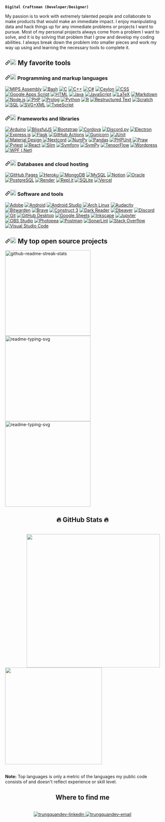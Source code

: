 
**`Digital Craftsman (Developer/Designer)`**

My passion is to work with extremely talented people and collaborate to make products that would make an immediate impact. I enjoy manipulating data and hack things up for any immediate problems or projects I want to pursue. Most of my personal projects always come from a problem I want to solve, and it is by solving that problem that I grow and develop my coding abilities. I always break down the problem into smaller pieces and work my way up using and learning the necessary tools to complete it.

<h2 dir="auto"><a id="user-content-️-my-favorite-tools" class="anchor" aria-hidden="true" href="#️-my-favorite-tools"><svg class="octicon octicon-link" viewBox="0 0 16 16" version="1.1" width="16" height="16" aria-hidden="true"><path fill-rule="evenodd" d="M7.775 3.275a.75.75 0 001.06 1.06l1.25-1.25a2 2 0 112.83 2.83l-2.5 2.5a2 2 0 01-2.83 0 .75.75 0 00-1.06 1.06 3.5 3.5 0 004.95 0l2.5-2.5a3.5 3.5 0 00-4.95-4.95l-1.25 1.25zm-4.69 9.64a2 2 0 010-2.83l2.5-2.5a2 2 0 012.83 0 .75.75 0 001.06-1.06 3.5 3.5 0 00-4.95 0l-2.5 2.5a3.5 3.5 0 004.95 4.95l1.25-1.25a.75.75 0 00-1.06-1.06l-1.25 1.25a2 2 0 01-2.83 0z"></path></svg></a><g-emoji class="g-emoji" alias="hammer_and_wrench" fallback-src="https://github.githubassets.com/images/icons/emoji/unicode/1f6e0.png"><img class="emoji" alt="hammer_and_wrench" height="20" width="20" src="https://github.githubassets.com/images/icons/emoji/unicode/1f6e0.png"></g-emoji> My favorite tools</h2>

<h3 dir="auto"><a id="user-content--programming-and-markup-languages" class="anchor" aria-hidden="true" href="#-programming-and-markup-languages"><svg class="octicon octicon-link" viewBox="0 0 16 16" version="1.1" width="16" height="16" aria-hidden="true"><path fill-rule="evenodd" d="M7.775 3.275a.75.75 0 001.06 1.06l1.25-1.25a2 2 0 112.83 2.83l-2.5 2.5a2 2 0 01-2.83 0 .75.75 0 00-1.06 1.06 3.5 3.5 0 004.95 0l2.5-2.5a3.5 3.5 0 00-4.95-4.95l-1.25 1.25zm-4.69 9.64a2 2 0 010-2.83l2.5-2.5a2 2 0 012.83 0 .75.75 0 001.06-1.06 3.5 3.5 0 00-4.95 0l-2.5 2.5a3.5 3.5 0 004.95 4.95l1.25-1.25a.75.75 0 00-1.06-1.06l-1.25 1.25a2 2 0 01-2.83 0z"></path></svg></a><g-emoji class="g-emoji" alias="man_technologist" fallback-src="https://github.githubassets.com/images/icons/emoji/unicode/1f468-1f4bb.png"><img class="emoji" alt="man_technologist" height="20" width="20" src="https://github.githubassets.com/images/icons/emoji/unicode/1f468-1f4bb.png"></g-emoji> Programming and markup languages</h3>

<p dir="auto">
    <a href="https://github.com/search?q=user%3ADenverCoder1+language%3Aassembly"><img alt="MIPS Assembly" src="https://camo.githubusercontent.com/3300e46f3639e9d6a1fa0649970ebc282ed2a4ed2ff39ec2613d4286a561fa59/68747470733a2f2f637573746f6d2d69636f6e2d6261646765732e64656d6f6c61622e636f6d2f62616467652f417373656d626c792d3532353235322e7376673f6c6f676f3d61736d2d686578266c6f676f436f6c6f723d7768697465" data-canonical-src="https://custom-icon-badges.demolab.com/badge/Assembly-525252.svg?logo=asm-hex&amp;logoColor=white" style="max-width: 100%;"></a>
    <a href="https://github.com/search?q=user%3ADenverCoder1+language%3Abash"><img alt="Bash" src="https://camo.githubusercontent.com/df343683403029302e32a30aed6e38946143a816fb8db69331a208a27c870e03/68747470733a2f2f696d672e736869656c64732e696f2f62616467652f426173682d3132313031312e7376673f6c6f676f3d676e752d62617368266c6f676f436f6c6f723d7768697465" data-canonical-src="https://img.shields.io/badge/Bash-121011.svg?logo=gnu-bash&amp;logoColor=white" style="max-width: 100%;"></a>
    <a href="https://github.com/search?q=user%3ADenverCoder1+language%3Ac"><img alt="C" src="https://camo.githubusercontent.com/f18ef18ea36b8b27841f21cb0da7ab2a5635035d52818b5e3516ef1fee59559d/68747470733a2f2f637573746f6d2d69636f6e2d6261646765732e64656d6f6c61622e636f6d2f62616467652f432d3033353939432e7376673f6c6f676f3d632d696e2d68657861676f6e266c6f676f436f6c6f723d7768697465" data-canonical-src="https://custom-icon-badges.demolab.com/badge/C-03599C.svg?logo=c-in-hexagon&amp;logoColor=white" style="max-width: 100%;"></a>
    <a href="https://github.com/search?q=user%3ADenverCoder1+language%3Acpp"><img alt="C++" src="https://camo.githubusercontent.com/f65125ba5a7d4a77aaf04f1181c684f6f2666db819708b531e3e46d3688ff14e/68747470733a2f2f637573746f6d2d69636f6e2d6261646765732e64656d6f6c61622e636f6d2f62616467652f432b2b2d3943303333412e7376673f6c6f676f3d63707032266c6f676f436f6c6f723d7768697465" data-canonical-src="https://custom-icon-badges.demolab.com/badge/C++-9C033A.svg?logo=cpp2&amp;logoColor=white" style="max-width: 100%;"></a>
    <a href="https://github.com/search?q=user%3ADenverCoder1+language%3Acsharp"><img alt="C#" src="https://camo.githubusercontent.com/c13d1b8966eaf8426913512362717201d5169615236c889db83572358b97f5f7/68747470733a2f2f637573746f6d2d69636f6e2d6261646765732e64656d6f6c61622e636f6d2f62616467652f432532332d3638323137412e7376673f6c6f676f3d637332266c6f676f436f6c6f723d7768697465" data-canonical-src="https://custom-icon-badges.demolab.com/badge/C%23-68217A.svg?logo=cs2&amp;logoColor=white" style="max-width: 100%;"></a>
    <a href="https://github.com/search?q=user%3ADenverCoder1+language%3Aceylon"><img alt="Ceylon" src="https://camo.githubusercontent.com/5c84f2480f3f51b1d84b905b500d833631777201b392e43cb6561d181e22dd5e/68747470733a2f2f637573746f6d2d69636f6e2d6261646765732e64656d6f6c61622e636f6d2f62616467652f4365796c6f6e2d4533393834322e7376673f6c6f676f3d6365796c6f6e266c6f676f436f6c6f723d7768697465" data-canonical-src="https://custom-icon-badges.demolab.com/badge/Ceylon-E39842.svg?logo=ceylon&amp;logoColor=white" style="max-width: 100%;"></a>
    <a href="https://github.com/search?q=user%3ADenverCoder1+language%3Acss"><img alt="CSS" src="https://camo.githubusercontent.com/53132716f8ed401a79d8c0980b9666b6cd8ce8e7faed1beeb328f821b44850bc/68747470733a2f2f696d672e736869656c64732e696f2f62616467652f4353532d3135373242362e7376673f6c6f676f3d63737333266c6f676f436f6c6f723d7768697465" data-canonical-src="https://img.shields.io/badge/CSS-1572B6.svg?logo=css3&amp;logoColor=white" style="max-width: 100%;"></a>
    <a href="https://github.com/search?q=user%3ADenverCoder1+language%3Ags"><img alt="Google Apps Script" src="https://camo.githubusercontent.com/8c2e9f47a2dffeda08f565f6103fd0cecaaba929a9f7c24adc1a8e9282980029/68747470733a2f2f637573746f6d2d69636f6e2d6261646765732e64656d6f6c61622e636f6d2f62616467652f476f6f676c65253230417070732532305363726970742d3032353639422e7376673f6c6f676f3d636f6c6f722d737761746368266c6f676f436f6c6f723d7768697465" data-canonical-src="https://custom-icon-badges.demolab.com/badge/Google%20Apps%20Script-02569B.svg?logo=color-swatch&amp;logoColor=white" style="max-width: 100%;"></a>
    <a href="https://github.com/search?q=user%3ADenverCoder1+language%3Ahtml"><img alt="HTML" src="https://camo.githubusercontent.com/b4c648ad32f8f9f7c328a4dd59b5df0eb2a4e2623095e31d059f026979129491/68747470733a2f2f696d672e736869656c64732e696f2f62616467652f48544d4c2d4533344632362e7376673f6c6f676f3d68746d6c35266c6f676f436f6c6f723d7768697465" data-canonical-src="https://img.shields.io/badge/HTML-E34F26.svg?logo=html5&amp;logoColor=white" style="max-width: 100%;"></a>
    <a href="https://github.com/search?q=user%3ADenverCoder1+language%3Ajava"><img alt="Java" src="https://camo.githubusercontent.com/83f66d98b22a2bc0ac821cbe2d0196deac6d9289fac720787573f1527d840f1d/68747470733a2f2f637573746f6d2d69636f6e2d6261646765732e64656d6f6c61622e636f6d2f62616467652f4a6176612d3030373339362e7376673f6c6f676f3d6a617661266c6f676f436f6c6f723d7768697465" data-canonical-src="https://custom-icon-badges.demolab.com/badge/Java-007396.svg?logo=java&amp;logoColor=white" style="max-width: 100%;"></a>
    <a href="https://github.com/search?q=user%3ADenverCoder1+language%3Ajavascript"><img alt="JavaScript" src="https://camo.githubusercontent.com/9a794a64d79bb070a8009cf27eb31c989d09d43a65f95362c88ed6c28218319b/68747470733a2f2f696d672e736869656c64732e696f2f62616467652f4a6176615363726970742d4637444631452e7376673f6c6f676f3d6a617661736372697074266c6f676f436f6c6f723d626c61636b" data-canonical-src="https://img.shields.io/badge/JavaScript-F7DF1E.svg?logo=javascript&amp;logoColor=black" style="max-width: 100%;"></a>
    <a href="https://github.com/search?q=user%3ADenverCoder1+language%3Atex"><img alt="LaTeX" src="https://camo.githubusercontent.com/5735758cfb0bb214ab021fd1e6f35f638efd2e4dbd85ad6888c313696be817ff/68747470733a2f2f696d672e736869656c64732e696f2f62616467652f4c615465582d3030383038302e7376673f6c6f676f3d4c61546558266c6f676f436f6c6f723d7768697465" data-canonical-src="https://img.shields.io/badge/LaTeX-008080.svg?logo=LaTeX&amp;logoColor=white" style="max-width: 100%;"></a>
    <a href="https://github.com/search?q=user%3ADenverCoder1+language%3Amarkdown"><img alt="Markdown" src="https://camo.githubusercontent.com/0efd050828ea5aa9f24a975795966252bcaa93ce8d2bb4823bc75b52931a9749/68747470733a2f2f696d672e736869656c64732e696f2f62616467652f4d61726b646f776e2d3030303030302e7376673f6c6f676f3d6d61726b646f776e266c6f676f436f6c6f723d7768697465" data-canonical-src="https://img.shields.io/badge/Markdown-000000.svg?logo=markdown&amp;logoColor=white" style="max-width: 100%;"></a>
    <a href="https://github.com/search?q=user%3ADenverCoder1+language%3Ajavascript"><img alt="Node.js" src="https://camo.githubusercontent.com/03d91be86cc33b72b22f8e84f2706a0a91ab0fca763566745ea6e3f72562811e/68747470733a2f2f696d672e736869656c64732e696f2f62616467652f4e6f64652e6a732d3433383533442e7376673f6c6f676f3d6e6f64652e6a73266c6f676f436f6c6f723d7768697465" data-canonical-src="https://img.shields.io/badge/Node.js-43853D.svg?logo=node.js&amp;logoColor=white" style="max-width: 100%;"></a>
    <a href="https://github.com/search?q=user%3ADenverCoder1+language%3Aphp"><img alt="PHP" src="https://camo.githubusercontent.com/08f504258b33496b9eb2ad3145dec07f07e8ed7066f3227a716dd6c75edf76ab/68747470733a2f2f696d672e736869656c64732e696f2f62616467652f5048502d3737374242342e7376673f6c6f676f3d706870266c6f676f436f6c6f723d7768697465" data-canonical-src="https://img.shields.io/badge/PHP-777BB4.svg?logo=php&amp;logoColor=white" style="max-width: 100%;"></a>
    <a href="https://github.com/search?q=user%3ADenverCoder1+language%3Aprolog"><img alt="Prolog" src="https://camo.githubusercontent.com/4b9be92947dc50c1d563b806a6f1e6bb10af77145d40b2711a47d94d9c646fa6/68747470733a2f2f637573746f6d2d69636f6e2d6261646765732e64656d6f6c61622e636f6d2f62616467652f50726f6c6f672d4536314232332e7376673f6c6f676f3d7377692d70726f6c6f67266c6f676f436f6c6f723d7768697465" data-canonical-src="https://custom-icon-badges.demolab.com/badge/Prolog-E61B23.svg?logo=swi-prolog&amp;logoColor=white" style="max-width: 100%;"></a>
    <a href="https://github.com/search?q=user%3ADenverCoder1+language%3Apython"><img alt="Python" src="https://camo.githubusercontent.com/808dfd4514d73d808f2a42e033ec59d350a25356be62824be52e3b258afeb5e6/68747470733a2f2f696d672e736869656c64732e696f2f62616467652f507974686f6e2d3134333534432e7376673f6c6f676f3d707974686f6e266c6f676f436f6c6f723d7768697465" data-canonical-src="https://img.shields.io/badge/Python-14354C.svg?logo=python&amp;logoColor=white" style="max-width: 100%;"></a>
    <a href="https://github.com/search?q=user%3ADenverCoder1+language%3Ar"><img alt="R" src="https://camo.githubusercontent.com/f21d8292c93990927bd49b602b1ed515f5f83f838ccab42c48307c7aed5498d5/68747470733a2f2f696d672e736869656c64732e696f2f62616467652f522d3237364443332e7376673f6c6f676f3d72266c6f676f436f6c6f723d7768697465" data-canonical-src="https://img.shields.io/badge/R-276DC3.svg?logo=r&amp;logoColor=white" style="max-width: 100%;"></a>
    <a href="https://github.com/search?q=user%3ADenverCoder1+language%3Arst"><img alt="Restructured Text" src="https://camo.githubusercontent.com/0cbf6515f23fae951ee6ae04c0efec2eaa72c48a672b3718b153c57da411af97/68747470733a2f2f696d672e736869656c64732e696f2f62616467652f52657374727563747572656420546578742d3361343134382e7376673f6c6f676f3d72656164746865646f6373266c6f676f436f6c6f723d7768697465" data-canonical-src="https://img.shields.io/badge/Restructured Text-3a4148.svg?logo=readthedocs&amp;logoColor=white" style="max-width: 100%;"></a>
    <a href="https://github.com/search?q=user%3ADenverCoder1+language%3Ascratch"><img alt="Scratch" src="https://camo.githubusercontent.com/a916d5c9b45d5a5010b4e48a3d1c95f6879052d675d9c64d79742c5f1fb0321a/68747470733a2f2f696d672e736869656c64732e696f2f62616467652f536372617463682d3444393746462e7376673f6c6f676f3d73637261746368266c6f676f436f6c6f723d7768697465" data-canonical-src="https://img.shields.io/badge/Scratch-4D97FF.svg?logo=scratch&amp;logoColor=white" style="max-width: 100%;"></a>
    <a href="https://github.com/search?q=user%3ADenverCoder1+language%3Asql"><img alt="SQL" src="https://camo.githubusercontent.com/4ed1fe3ec872f44fe743932bcf4eb6d18ad8568e8d6d19e16d8d96864f6acd33/68747470733a2f2f637573746f6d2d69636f6e2d6261646765732e64656d6f6c61622e636f6d2f62616467652f53514c2d3032354538432e7376673f6c6f676f3d6461746162617365266c6f676f436f6c6f723d7768697465" data-canonical-src="https://custom-icon-badges.demolab.com/badge/SQL-025E8C.svg?logo=database&amp;logoColor=white" style="max-width: 100%;"></a>
    <a href="https://github.com/search?q=user%3ADenverCoder1+language%3Asvg"><img alt="SVG+XML" src="https://camo.githubusercontent.com/53883dbcb1f173091bdb73e984274399fe7a22fd3a23557ee44ed0233447c84d/68747470733a2f2f696d672e736869656c64732e696f2f62616467652f535647253242584d4c2d6530393832632e7376673f6c6f676f3d737667266c6f676f436f6c6f723d7768697465" data-canonical-src="https://img.shields.io/badge/SVG%2BXML-e0982c.svg?logo=svg&amp;logoColor=white" style="max-width: 100%;"></a>
    <a href="https://github.com/search?q=user%3ADenverCoder1+language%3AtypeScript"><img alt="TypeScript" src="https://camo.githubusercontent.com/11c819f21e728e3ba177845a8c9099c63424415008d291a66921165456cf1c49/68747470733a2f2f696d672e736869656c64732e696f2f62616467652f547970655363726970742d3030374143432e7376673f6c6f676f3d74797065736372697074266c6f676f436f6c6f723d7768697465" data-canonical-src="https://img.shields.io/badge/TypeScript-007ACC.svg?logo=typescript&amp;logoColor=white" style="max-width: 100%;"></a>
</p>

<h3 dir="auto"><a id="user-content--frameworks-and-libraries" class="anchor" aria-hidden="true" href="#-frameworks-and-libraries"><svg class="octicon octicon-link" viewBox="0 0 16 16" version="1.1" width="16" height="16" aria-hidden="true"><path fill-rule="evenodd" d="M7.775 3.275a.75.75 0 001.06 1.06l1.25-1.25a2 2 0 112.83 2.83l-2.5 2.5a2 2 0 01-2.83 0 .75.75 0 00-1.06 1.06 3.5 3.5 0 004.95 0l2.5-2.5a3.5 3.5 0 00-4.95-4.95l-1.25 1.25zm-4.69 9.64a2 2 0 010-2.83l2.5-2.5a2 2 0 012.83 0 .75.75 0 001.06-1.06 3.5 3.5 0 00-4.95 0l-2.5 2.5a3.5 3.5 0 004.95 4.95l1.25-1.25a.75.75 0 00-1.06-1.06l-1.25 1.25a2 2 0 01-2.83 0z"></path></svg></a><g-emoji class="g-emoji" alias="toolbox" fallback-src="https://github.githubassets.com/images/icons/emoji/unicode/1f9f0.png"><img class="emoji" alt="toolbox" height="20" width="20" src="https://github.githubassets.com/images/icons/emoji/unicode/1f9f0.png"></g-emoji> Frameworks and libraries</h3>


<p dir="auto">
    <a href="#"><img alt="Arduino" src="https://camo.githubusercontent.com/0d9127be2d88deb6ca6995597f7df5f6658f3307a0390176fe47aef616dfda60/68747470733a2f2f696d672e736869656c64732e696f2f62616467652f2d41726475696e6f2d3030393739443f6c6f676f3d41726475696e6f266c6f676f436f6c6f723d7768697465" data-canonical-src="https://img.shields.io/badge/-Arduino-00979D?logo=Arduino&amp;logoColor=white" style="max-width: 100%;"></a>
    <a href="#"><img alt="BlissfulJS" src="https://camo.githubusercontent.com/128ab53a3465d782719d527dfa99cb3abed804178a6e9c2b0ee2de23cb4f593d/68747470733a2f2f637573746f6d2d69636f6e2d6261646765732e64656d6f6c61622e636f6d2f62616467652f426c6973732e6a732d3364616363322e7376673f6c6f676f3d626c697373266c6f676f436f6c6f723d7768697465" data-canonical-src="https://custom-icon-badges.demolab.com/badge/Bliss.js-3dacc2.svg?logo=bliss&amp;logoColor=white" style="max-width: 100%;"></a>
    <a href="#"><img alt="Bootstrap" src="https://camo.githubusercontent.com/bc050eb2d16bdd3fc50eef513cf1717ddbafa51a311312ada6b8c49a48632731/68747470733a2f2f696d672e736869656c64732e696f2f62616467652f426f6f7473747261702d3739353242332e7376673f6c6f676f3d626f6f747374726170266c6f676f436f6c6f723d7768697465" data-canonical-src="https://img.shields.io/badge/Bootstrap-7952B3.svg?logo=bootstrap&amp;logoColor=white" style="max-width: 100%;"></a>
    <a href="#"><img alt="Cordova" src="https://camo.githubusercontent.com/275bc2d26de5a55578eaea53e2ae07a13094a03e9fa2007673e2c2c6108c8691/68747470733a2f2f696d672e736869656c64732e696f2f62616467652f2d436f72646f76612d4538453845383f6c6f676f3d6170616368652d636f72646f7661266c6f676f436f6c6f723d626c61636b" data-canonical-src="https://img.shields.io/badge/-Cordova-E8E8E8?logo=apache-cordova&amp;logoColor=black" style="max-width: 100%;"></a>
    <a href="#"><img alt="Discord.py" src="https://camo.githubusercontent.com/bf047cbb60748056b80495019029bd46c2376166e16a6d19b47cd6a7c30ef6bf/68747470733a2f2f637573746f6d2d69636f6e2d6261646765732e64656d6f6c61622e636f6d2f62616467652f446973636f72642e70792d3064313632302e7376673f6c6f676f3d647079" data-canonical-src="https://custom-icon-badges.demolab.com/badge/Discord.py-0d1620.svg?logo=dpy" style="max-width: 100%;"></a>
    <a href="#"><img alt="Electron" src="https://camo.githubusercontent.com/bffd496374a99973abcd31a6aa52f236e747bb49e34ebc1bd7b56deea51a2668/68747470733a2f2f696d672e736869656c64732e696f2f62616467652f456c656374726f6e2d3230323332652e7376673f6c6f676f3d656c656374726f6e266c6f676f436f6c6f723d7768697465" data-canonical-src="https://img.shields.io/badge/Electron-20232e.svg?logo=electron&amp;logoColor=white" style="max-width: 100%;"></a>
    <a href="#"><img alt="Express.js" src="https://camo.githubusercontent.com/389f5e80e9ded9673b2cdbbcc0787f1cdbff0ca40315bed18b18ca0d8cf02446/68747470733a2f2f696d672e736869656c64732e696f2f62616467652f457870726573732e6a732d3430346435392e7376673f6c6f676f3d65787072657373266c6f676f436f6c6f723d7768697465" data-canonical-src="https://img.shields.io/badge/Express.js-404d59.svg?logo=express&amp;logoColor=white" style="max-width: 100%;"></a>
    <a href="#"><img alt="Flask" src="https://camo.githubusercontent.com/b4182ea1ed28da74d9056a8e8e531aac9d308ae393dc5ad1ba3ae27412459291/68747470733a2f2f696d672e736869656c64732e696f2f62616467652f466c61736b2d3030303030302e7376673f6c6f676f3d666c61736b266c6f676f436f6c6f723d7768697465" data-canonical-src="https://img.shields.io/badge/Flask-000000.svg?logo=flask&amp;logoColor=white" style="max-width: 100%;"></a>
    <a href="#"><img alt="GitHub Actions" src="https://camo.githubusercontent.com/ba4516a1d93862d1c12ad7495551804c58b04066194903828fd83606a0fac2a8/68747470733a2f2f696d672e736869656c64732e696f2f62616467652f476974487562253230416374696f6e732d3236373145352e7376673f6c6f676f3d676974687562253230616374696f6e73266c6f676f436f6c6f723d7768697465" data-canonical-src="https://img.shields.io/badge/GitHub%20Actions-2671E5.svg?logo=github%20actions&amp;logoColor=white" style="max-width: 100%;"></a>
    <a target="_blank" rel="noopener noreferrer nofollow" href="https://camo.githubusercontent.com/a3f4bb39385d76857e8956e1f2c20d32df51cee433276dab450868df65322890/68747470733a2f2f696d672e736869656c64732e696f2f62616467652f2d47756e69636f726e2d3439393834382e7376673f6c6f676f3d67756e69636f726e266c6f676f436f6c6f723d7768697465"><img alt="Gunicorn" src="https://camo.githubusercontent.com/a3f4bb39385d76857e8956e1f2c20d32df51cee433276dab450868df65322890/68747470733a2f2f696d672e736869656c64732e696f2f62616467652f2d47756e69636f726e2d3439393834382e7376673f6c6f676f3d67756e69636f726e266c6f676f436f6c6f723d7768697465" data-canonical-src="https://img.shields.io/badge/-Gunicorn-499848.svg?logo=gunicorn&amp;logoColor=white" style="max-width: 100%;"></a>
    <a href="#"><img alt="JUnit" src="https://camo.githubusercontent.com/b276fa6644050edb77367571258806e128098125147962721fd3bf2003a0019a/68747470733a2f2f637573746f6d2d69636f6e2d6261646765732e64656d6f6c61622e636f6d2f62616467652f4a556e69742d3235413136322e7376673f6c6f676f3d636865636b2d636972636c65266c6f676f436f6c6f723d7768697465" data-canonical-src="https://custom-icon-badges.demolab.com/badge/JUnit-25A162.svg?logo=check-circle&amp;logoColor=white" style="max-width: 100%;"></a>
    <a href="#"><img alt="Material Design" src="https://camo.githubusercontent.com/259762b81d07649b2aa4c1764d49927ac8591e8295c61e93b0e7b581a050596f/68747470733a2f2f696d672e736869656c64732e696f2f62616467652f4d6174657269616c25323044657369676e2d3030383143422e7376673f6c6f676f3d6d6174657269616c2d64657369676e266c6f676f436f6c6f723d7768697465" data-canonical-src="https://img.shields.io/badge/Material%20Design-0081CB.svg?logo=material-design&amp;logoColor=white" style="max-width: 100%;"></a>
    <a href="#"><img alt="Nextcord" src="https://camo.githubusercontent.com/4a39b54258419bfd91eb12f0e4ad19a76ac85ae08d74401328ab50473c7f0fe9/68747470733a2f2f637573746f6d2d69636f6e2d6261646765732e64656d6f6c61622e636f6d2f62616467652f4e657874636f72642d3064313632302e7376673f6c6f676f3d6e657874636f7264" data-canonical-src="https://custom-icon-badges.demolab.com/badge/Nextcord-0d1620.svg?logo=nextcord" style="max-width: 100%;"></a>
    <a href="#"><img alt="NumPy" src="https://camo.githubusercontent.com/9dda0e62ed6ae858c705b3c0f0c09c72885852f974cb6c64416abdd96c66dc79/68747470733a2f2f696d672e736869656c64732e696f2f62616467652f4e756d70792d3031333234332e7376673f6c6f676f3d6e756d7079266c6f676f436f6c6f723d7768697465" data-canonical-src="https://img.shields.io/badge/Numpy-013243.svg?logo=numpy&amp;logoColor=white" style="max-width: 100%;"></a>
    <a href="#"><img alt="Pandas" src="https://camo.githubusercontent.com/f48049f904b966df3dbca638e59e8528c7546d2f29f608e9283031d9c99c501b/68747470733a2f2f696d672e736869656c64732e696f2f62616467652f50616e6461732d3135303435382e7376673f6c6f676f3d70616e646173266c6f676f436f6c6f723d7768697465" data-canonical-src="https://img.shields.io/badge/Pandas-150458.svg?logo=pandas&amp;logoColor=white" style="max-width: 100%;"></a>
    <a href="#"><img alt="PHPUnit" src="https://camo.githubusercontent.com/a77c0d5aea3b27fe97fe1459878d21b4dc52c8653d18778119a1439c3a5e88f1/68747470733a2f2f637573746f6d2d69636f6e2d6261646765732e64656d6f6c61622e636f6d2f62616467652f504850556e69742d3336363438382e7376673f6c6f676f3d746573742d74756265266c6f676f436f6c6f723d7768697465" data-canonical-src="https://custom-icon-badges.demolab.com/badge/PHPUnit-366488.svg?logo=test-tube&amp;logoColor=white" style="max-width: 100%;"></a>
    <a href="#"><img alt="Praw" src="https://camo.githubusercontent.com/9a6d8f844e7c6fad7cf523f510730c5f135c5bd89e2403c876854eda96f7a9d3/68747470733a2f2f637573746f6d2d69636f6e2d6261646765732e64656d6f6c61622e636f6d2f62616467652f507261772d6666336330632e7376673f6c6f676f3d70726177" data-canonical-src="https://custom-icon-badges.demolab.com/badge/Praw-ff3c0c.svg?logo=praw" style="max-width: 100%;"></a>
    <a href="#"><img alt="Pytest" src="https://camo.githubusercontent.com/14db5467f49bc5817ae36665fd1a098e508aa0077c8877225763fc96448a7af0/68747470733a2f2f696d672e736869656c64732e696f2f62616467652f5079746573742d3041394544432e7376673f6c6f676f3d707974657374266c6f676f436f6c6f723d7768697465" data-canonical-src="https://img.shields.io/badge/Pytest-0A9EDC.svg?logo=pytest&amp;logoColor=white" style="max-width: 100%;"></a>
    <a href="#"><img alt="React" src="https://camo.githubusercontent.com/841a3eb02c53b1da682028a5bf3d4032cee4a00b34cdd35f0b1b93e4e24d9316/68747470733a2f2f696d672e736869656c64732e696f2f62616467652f52656163742d3230323332612e7376673f6c6f676f3d7265616374266c6f676f436f6c6f723d253233363144414642" data-canonical-src="https://img.shields.io/badge/React-20232a.svg?logo=react&amp;logoColor=%2361DAFB" style="max-width: 100%;"></a>
    <a href="#"><img alt="Slim" src="https://camo.githubusercontent.com/7754ede95839860249ef17566b47f707ee412841d6910376bd5605607710ed59/68747470733a2f2f637573746f6d2d69636f6e2d6261646765732e64656d6f6c61622e636f6d2f62616467652f536c696d2d3734613034352e7376673f6c6f676f3d736c696d2d706870" data-canonical-src="https://custom-icon-badges.demolab.com/badge/Slim-74a045.svg?logo=slim-php" style="max-width: 100%;"></a>
    <a href="#"><img alt="Symfony" src="https://camo.githubusercontent.com/55109c030482399bb2697a6397b9b37d2d2f9ab12866675ac79a256d2999a6f5/68747470733a2f2f696d672e736869656c64732e696f2f62616467652f53796d666f6e792d3131313131312e7376673f6c6f676f3d73796d666f6e79266c6f676f436f6c6f723d7768697465" data-canonical-src="https://img.shields.io/badge/Symfony-111111.svg?logo=symfony&amp;logoColor=white" style="max-width: 100%;"></a>
    <a href="#"><img alt="SymPy" src="https://camo.githubusercontent.com/0469461aa236fd20d0bcf658a3546991e93841adf2cea04f0ad0e722bee6ff05/68747470733a2f2f696d672e736869656c64732e696f2f62616467652f53796d70792d3342353532362e7376673f6c6f676f3d73796d7079266c6f676f436f6c6f723d7768697465" data-canonical-src="https://img.shields.io/badge/Sympy-3B5526.svg?logo=sympy&amp;logoColor=white" style="max-width: 100%;"></a>
    <a href="#"><img alt="TensorFlow" src="https://camo.githubusercontent.com/6e41841810686404d397e20e14cf7d11253f3b07633e1cf86d5e7921df19e752/68747470733a2f2f696d672e736869656c64732e696f2f62616467652f54656e736f72466c6f772d4646364630302e7376673f6c6f676f3d54656e736f72466c6f77266c6f676f436f6c6f723d7768697465" data-canonical-src="https://img.shields.io/badge/TensorFlow-FF6F00.svg?logo=TensorFlow&amp;logoColor=white" style="max-width: 100%;"></a>
    <a href="#"><img alt="Wordpress" src="https://camo.githubusercontent.com/6e58db1589ea4b78a7a30bbbdafe89a19de20d17811d4a26321348dd9c7589d3/68747470733a2f2f696d672e736869656c64732e696f2f62616467652f576f726470726573732d3231373539423f6c6f676f3d776f72647072657373266c6f676f436f6c6f723d7768697465" data-canonical-src="https://img.shields.io/badge/Wordpress-21759B?logo=wordpress&amp;logoColor=white" style="max-width: 100%;"></a>
    <a href="#"><img alt="WPF (.Net)" src="https://camo.githubusercontent.com/dd43b4b798e047f1aae18be8e1635cf7cff7afdedbc0ba1c988b444817a32a60/68747470733a2f2f696d672e736869656c64732e696f2f62616467652f5750462d3543324439313f6c6f676f3d2e6e6574266c6f676f436f6c6f723d7768697465" data-canonical-src="https://img.shields.io/badge/WPF-5C2D91?logo=.net&amp;logoColor=white" style="max-width: 100%;"></a>
</p>

<h3 dir="auto"><a id="user-content-️-databases-and-cloud-hosting" class="anchor" aria-hidden="true" href="#️-databases-and-cloud-hosting"><svg class="octicon octicon-link" viewBox="0 0 16 16" version="1.1" width="16" height="16" aria-hidden="true"><path fill-rule="evenodd" d="M7.775 3.275a.75.75 0 001.06 1.06l1.25-1.25a2 2 0 112.83 2.83l-2.5 2.5a2 2 0 01-2.83 0 .75.75 0 00-1.06 1.06 3.5 3.5 0 004.95 0l2.5-2.5a3.5 3.5 0 00-4.95-4.95l-1.25 1.25zm-4.69 9.64a2 2 0 010-2.83l2.5-2.5a2 2 0 012.83 0 .75.75 0 001.06-1.06 3.5 3.5 0 00-4.95 0l-2.5 2.5a3.5 3.5 0 004.95 4.95l1.25-1.25a.75.75 0 00-1.06-1.06l-1.25 1.25a2 2 0 01-2.83 0z"></path></svg></a><g-emoji class="g-emoji" alias="file_cabinet" fallback-src="https://github.githubassets.com/images/icons/emoji/unicode/1f5c4.png"><img class="emoji" alt="file_cabinet" height="20" width="20" src="https://github.githubassets.com/images/icons/emoji/unicode/1f5c4.png"></g-emoji> Databases and cloud hosting</h3>

<p dir="auto">
    <a href="#"><img alt="GitHub Pages" src="https://camo.githubusercontent.com/13c47897c96f97758aaecabb0173208ee328ab629bbe1924cd0dde08a579b60e/68747470733a2f2f696d672e736869656c64732e696f2f62616467652f47697448756225323050616765732d3332374643372e7376673f6c6f676f3d676974687562266c6f676f436f6c6f723d7768697465" data-canonical-src="https://img.shields.io/badge/GitHub%20Pages-327FC7.svg?logo=github&amp;logoColor=white" style="max-width: 100%;"></a>
    <a href="#"><img alt="Heroku" src="https://camo.githubusercontent.com/fc85f51b2ea80feabeac5903668ca75834070b1e571df743cc5fd4e543859648/68747470733a2f2f696d672e736869656c64732e696f2f62616467652f4865726f6b752d3433303039382e7376673f6c6f676f3d6865726f6b75266c6f676f436f6c6f723d7768697465" data-canonical-src="https://img.shields.io/badge/Heroku-430098.svg?logo=heroku&amp;logoColor=white" style="max-width: 100%;"></a>
    <a href="#"><img alt="MongoDB" src="https://camo.githubusercontent.com/61c6ad1edcbf1f1d03ce421a9d70c450b833acd582286de109d4a9f463acd1f2/68747470733a2f2f696d672e736869656c64732e696f2f62616467652f4d6f6e676f44422d3465613934622e7376673f6c6f676f3d6d6f6e676f6462266c6f676f436f6c6f723d7768697465" data-canonical-src="https://img.shields.io/badge/MongoDB-4ea94b.svg?logo=mongodb&amp;logoColor=white" style="max-width: 100%;"></a>
    <a href="#"><img alt="MySQL" src="https://camo.githubusercontent.com/dd23a25bf25843bfc44c14f7d3d5e408c6e7496356250a141ef978b58839e844/68747470733a2f2f696d672e736869656c64732e696f2f62616467652f4d7953514c2d3030662e7376673f6c6f676f3d6d7973716c266c6f676f436f6c6f723d7768697465" data-canonical-src="https://img.shields.io/badge/MySQL-00f.svg?logo=mysql&amp;logoColor=white" style="max-width: 100%;"></a>
    <a href="#"><img alt="Notion" src="https://camo.githubusercontent.com/c501814c8d2e3d1601f8fb2e347de73963466b17a0162c3821700889da5b8c10/68747470733a2f2f696d672e736869656c64732e696f2f62616467652f4e6f74696f6e2d3031303130312e7376673f6c6f676f3d6e6f74696f6e266c6f676f436f6c6f723d7768697465" data-canonical-src="https://img.shields.io/badge/Notion-010101.svg?logo=notion&amp;logoColor=white" style="max-width: 100%;"></a>
    <a href="#"><img alt="Oracle" src="https://camo.githubusercontent.com/8bccc24376ec65f835adcd2e7a037211448eec8fd56e59811a2f222a995909cf/68747470733a2f2f696d672e736869656c64732e696f2f62616467652f4f7261636c652d4630303030302e7376673f6c6f676f3d6f7261636c65266c6f676f436f6c6f723d7768697465" data-canonical-src="https://img.shields.io/badge/Oracle-F00000.svg?logo=oracle&amp;logoColor=white" style="max-width: 100%;"></a>
    <a href="#"><img alt="PostgreSQL" src="https://camo.githubusercontent.com/7d32d4d36e9824a8568fd2be4387917c3eb424a3be2552b2548e06eaa3e922df/68747470733a2f2f696d672e736869656c64732e696f2f62616467652f506f737467726553514c2d3331363139322e7376673f6c6f676f3d706f737467726573716c266c6f676f436f6c6f723d7768697465" data-canonical-src="https://img.shields.io/badge/PostgreSQL-316192.svg?logo=postgresql&amp;logoColor=white" style="max-width: 100%;"></a>
    <a href="#"><img alt="Render" src="https://camo.githubusercontent.com/efab51808412630c10e8e287e0fd3e63ac6be04a5b30c43c28d84372361a6a63/68747470733a2f2f696d672e736869656c64732e696f2f62616467652f52656e6465722d3030393739442e7376673f6c6f676f3d72656e646572266c6f676f436f6c6f723d7768697465" data-canonical-src="https://img.shields.io/badge/Render-00979D.svg?logo=render&amp;logoColor=white" style="max-width: 100%;"></a>
    <a href="#"><img alt="Repl.it" src="https://camo.githubusercontent.com/21e60585a5625d9ba38b0b05fc2ed7a3f37cc76bfabc82eb4edff3373e536401/68747470733a2f2f696d672e736869656c64732e696f2f62616467652f5265706c2e69742d3044313031452e7376673f6c6f676f3d5265706c6974266c6f676f436f6c6f723d7768697465" data-canonical-src="https://img.shields.io/badge/Repl.it-0D101E.svg?logo=Replit&amp;logoColor=white" style="max-width: 100%;"></a>
    <a href="#"><img alt="SQLite" src="https://camo.githubusercontent.com/6fbd93d00f0db1f1eebf3b906ca9bb34d5c5e22241bc19f5a9a156e7a469e640/68747470733a2f2f696d672e736869656c64732e696f2f62616467652f53514c6974652d3037343035652e7376673f6c6f676f3d73716c697465266c6f676f436f6c6f723d7768697465" data-canonical-src="https://img.shields.io/badge/SQLite-07405e.svg?logo=sqlite&amp;logoColor=white" style="max-width: 100%;"></a>
    <a href="#"><img alt="Vercel" src="https://camo.githubusercontent.com/07acda00387ac5f0b1741ed51cdea3a466482f5ef236a2d6464643c60350d850/68747470733a2f2f696d672e736869656c64732e696f2f62616467652f56657263656c2d3030303030302e7376673f6c6f676f3d76657263656c266c6f676f436f6c6f723d7768697465" data-canonical-src="https://img.shields.io/badge/Vercel-000000.svg?logo=vercel&amp;logoColor=white" style="max-width: 100%;"></a>
</p>

<h3 dir="auto"><a id="user-content--software-and-tools" class="anchor" aria-hidden="true" href="#-software-and-tools"><svg class="octicon octicon-link" viewBox="0 0 16 16" version="1.1" width="16" height="16" aria-hidden="true"><path fill-rule="evenodd" d="M7.775 3.275a.75.75 0 001.06 1.06l1.25-1.25a2 2 0 112.83 2.83l-2.5 2.5a2 2 0 01-2.83 0 .75.75 0 00-1.06 1.06 3.5 3.5 0 004.95 0l2.5-2.5a3.5 3.5 0 00-4.95-4.95l-1.25 1.25zm-4.69 9.64a2 2 0 010-2.83l2.5-2.5a2 2 0 012.83 0 .75.75 0 001.06-1.06 3.5 3.5 0 00-4.95 0l-2.5 2.5a3.5 3.5 0 004.95 4.95l1.25-1.25a.75.75 0 00-1.06-1.06l-1.25 1.25a2 2 0 01-2.83 0z"></path></svg></a><g-emoji class="g-emoji" alias="computer" fallback-src="https://github.githubassets.com/images/icons/emoji/unicode/1f4bb.png"><img class="emoji" alt="computer" height="20" width="20" src="https://github.githubassets.com/images/icons/emoji/unicode/1f4bb.png"></g-emoji> Software and tools</h3>

<p dir="auto">
    <a href="#"><img alt="Adobe" src="https://camo.githubusercontent.com/ae71bdad7f1451a2c389f3a27e31a73f30d102e603cd54c3b34664e66313d475/68747470733a2f2f696d672e736869656c64732e696f2f62616467652f41646f62652d4646303030302e7376673f6c6f676f3d61646f6265266c6f676f436f6c6f723d7768697465" data-canonical-src="https://img.shields.io/badge/Adobe-FF0000.svg?logo=adobe&amp;logoColor=white" style="max-width: 100%;"></a>
    <a href="#"><img alt="Android" src="https://camo.githubusercontent.com/eeb459fc13ab6e60e59ae4262a2c313ceeb3e6bc4440fe7554b5bb40c916a5ff/68747470733a2f2f696d672e736869656c64732e696f2f62616467652f416e64726f69642d3344444338343f6c6f676f3d616e64726f6964266c6f676f436f6c6f723d7768697465" data-canonical-src="https://img.shields.io/badge/Android-3DDC84?logo=android&amp;logoColor=white" style="max-width: 100%;"></a>
    <a href="#"><img alt="Android Studio" src="https://camo.githubusercontent.com/c2aba91675bbbd86828b02ad948f4fc5ea4b7e231f4ad23b5364b98c48cb14a4/68747470733a2f2f696d672e736869656c64732e696f2f62616467652f416e64726f696425323053747564696f2d3030383637382e7376673f6c6f676f3d616e64726f69642d73747564696f266c6f676f436f6c6f723d7768697465" data-canonical-src="https://img.shields.io/badge/Android%20Studio-008678.svg?logo=android-studio&amp;logoColor=white" style="max-width: 100%;"></a>
    <a href="#"><img alt="Arch Linux" src="https://camo.githubusercontent.com/a6271dccce659d52877694f49d830c9babde8f7ce23ec087c1889fb28dd21c29/68747470733a2f2f696d672e736869656c64732e696f2f62616467652f417263682532304c696e75782d3137393344312e7376673f6c6f676f3d617263682d6c696e7578266c6f676f436f6c6f723d7768697465" data-canonical-src="https://img.shields.io/badge/Arch%20Linux-1793D1.svg?logo=arch-linux&amp;logoColor=white" style="max-width: 100%;"></a>
    <a href="#"><img alt="Audacity" src="https://camo.githubusercontent.com/de95fb243b7c32fa13b461f662b75dde6b4b93b8b96760bbc4019f6c6078a1f2/68747470733a2f2f696d672e736869656c64732e696f2f62616467652f2d41756461636974792d3030303043433f6c6f676f3d6175646163697479266c6f676f436f6c6f723d7768697465" data-canonical-src="https://img.shields.io/badge/-Audacity-0000CC?logo=audacity&amp;logoColor=white" style="max-width: 100%;"></a>
    <a href="#"><img alt="Bitwarden" src="https://camo.githubusercontent.com/a36e9df27c9a039d92801474f71b112d82edfdc707020d33daadddecc2c9956a/68747470733a2f2f696d672e736869656c64732e696f2f62616467652f2d42697477617264656e2d3137354444433f6c6f676f3d62697477617264656e266c6f676f436f6c6f723d7768697465" data-canonical-src="https://img.shields.io/badge/-Bitwarden-175DDC?logo=bitwarden&amp;logoColor=white" style="max-width: 100%;"></a>
    <a href="#"><img alt="Brave" src="https://camo.githubusercontent.com/6cb458fe6d271321e7ab38c6da1faf733caf7ddaf88d27c7f3b6876ce9e3a362/68747470733a2f2f696d672e736869656c64732e696f2f62616467652f2d42726176652d4642353432423f6c6f676f3d6272617665266c6f676f436f6c6f723d7768697465" data-canonical-src="https://img.shields.io/badge/-Brave-FB542B?logo=brave&amp;logoColor=white" style="max-width: 100%;"></a>
    <a href="#"><img alt="Construct 3" src="https://camo.githubusercontent.com/8c3591bd2427e577f96fb1e9fa7d851a66ed3098dda77e8f00bf40e6da719053/68747470733a2f2f696d672e736869656c64732e696f2f62616467652f436f6e737472756374253230332d3030623536612e7376673f6c6f676f3d636f6e7374727563742d33266c6f676f436f6c6f723d7768697465" data-canonical-src="https://img.shields.io/badge/Construct%203-00b56a.svg?logo=construct-3&amp;logoColor=white" style="max-width: 100%;"></a>
    <a href="#"><img alt="Dark Reader" src="https://camo.githubusercontent.com/847211fb2e1a53ac0896f508216520f905d33c076e7ccf6db77540b63935fabf/68747470733a2f2f696d672e736869656c64732e696f2f62616467652f2d4461726b2532305265616465722d3134314532343f6c6f676f3d6461726b2d726561646572266c6f676f436f6c6f723d7768697465" data-canonical-src="https://img.shields.io/badge/-Dark%20Reader-141E24?logo=dark-reader&amp;logoColor=white" style="max-width: 100%;"></a>
    <a href="#"><img alt="Dbeaver" src="https://camo.githubusercontent.com/02d57286f2c31ad181666f5c9f68d8e2064b341b36e82f17b1d005c2a7a89932/68747470733a2f2f637573746f6d2d69636f6e2d6261646765732e64656d6f6c61622e636f6d2f62616467652f2d446265617665722d3337323932333f6c6f676f3d646265617665722d6d6f6e6f266c6f676f436f6c6f723d7768697465" data-canonical-src="https://custom-icon-badges.demolab.com/badge/-Dbeaver-372923?logo=dbeaver-mono&amp;logoColor=white" style="max-width: 100%;"></a>
    <a href="#"><img alt="Discord" src="https://camo.githubusercontent.com/ce202e1b8d0172e688f216480e801414ea4900e47750274a289aa3f298c75ed8/68747470733a2f2f696d672e736869656c64732e696f2f62616467652f2d446973636f72642d3538363546322e7376673f6c6f676f3d646973636f7264266c6f676f436f6c6f723d7768697465" data-canonical-src="https://img.shields.io/badge/-Discord-5865F2.svg?logo=discord&amp;logoColor=white" style="max-width: 100%;"></a>
    <a href="#"><img alt="Git" src="https://camo.githubusercontent.com/b957ad4a7456b1ed2ddea1f1e5d7789b1df3c8c5bbcf9427775b0ccad8e0c200/68747470733a2f2f696d672e736869656c64732e696f2f62616467652f4769742d4630353033332e7376673f6c6f676f3d676974266c6f676f436f6c6f723d7768697465" data-canonical-src="https://img.shields.io/badge/Git-F05033.svg?logo=git&amp;logoColor=white" style="max-width: 100%;"></a>
    <a href="#"><img alt="GitHub Desktop" src="https://camo.githubusercontent.com/e8080550ccb2ef85c8dfb46f46451ff9da52c3fecdb923346fb9879560769b55/68747470733a2f2f696d672e736869656c64732e696f2f62616467652f4769744875622532304465736b746f702d3830333441392e7376673f6c6f676f3d676974687562266c6f676f436f6c6f723d7768697465" data-canonical-src="https://img.shields.io/badge/GitHub%20Desktop-8034A9.svg?logo=github&amp;logoColor=white" style="max-width: 100%;"></a>
    <a href="#"><img alt="Google Sheets" src="https://camo.githubusercontent.com/84aa96a7db22edf207781e31a2d8dc3946cd60b7a41fa9d91ea21ed8f106a0a2/68747470733a2f2f696d672e736869656c64732e696f2f62616467652f5368656574732d3334413835332e7376673f6c6f676f3d676f6f676c65253230736865657473266c6f676f436f6c6f723d7768697465" data-canonical-src="https://img.shields.io/badge/Sheets-34A853.svg?logo=google%20sheets&amp;logoColor=white" style="max-width: 100%;"></a>
    <a href="#"><img alt="Inkscape" src="https://camo.githubusercontent.com/1854c1886df806f705f66371ee5f71ebc0ffde8720c11404ec40a2aad76f125e/68747470733a2f2f696d672e736869656c64732e696f2f62616467652f496e6b73636170652d3030303030303f6c6f676f3d496e6b7363617065266c6f676f436f6c6f723d7768697465" data-canonical-src="https://img.shields.io/badge/Inkscape-000000?logo=Inkscape&amp;logoColor=white" style="max-width: 100%;"></a>
    <a href="#"><img alt="Jupyter" src="https://camo.githubusercontent.com/4fdc7fc007e28e85b6d2c973300205839144be47e77831923d762560089fa97a/68747470733a2f2f696d672e736869656c64732e696f2f62616467652f4a7570797465722d4633373632362e7376673f6c6f676f3d4a757079746572266c6f676f436f6c6f723d7768697465" data-canonical-src="https://img.shields.io/badge/Jupyter-F37626.svg?logo=Jupyter&amp;logoColor=white" style="max-width: 100%;"></a>
    <a href="#"><img alt="OBS Studio" src="https://camo.githubusercontent.com/f175781a1ba84a426dd8bd25e0816a1e11c5a6c720e0db4d50e049f87d355d6f/68747470733a2f2f696d672e736869656c64732e696f2f62616467652f2d4f42532d3330324533313f6c6f676f3d6f62732d73747564696f266c6f676f436f6c6f723d7768697465" data-canonical-src="https://img.shields.io/badge/-OBS-302E31?logo=obs-studio&amp;logoColor=white" style="max-width: 100%;"></a>
    <a href="#"><img alt="Photopea" src="https://camo.githubusercontent.com/aa9495f836175dfc514ed082238c884a6aedc3c962b7db696a463deae19bb3c0/68747470733a2f2f696d672e736869656c64732e696f2f62616467652f50686f746f7065612d3138413439373f6c6f676f3d70686f746f706561266c6f676f436f6c6f723d7768697465" data-canonical-src="https://img.shields.io/badge/Photopea-18A497?logo=photopea&amp;logoColor=white" style="max-width: 100%;"></a>
    <a href="#"><img alt="Postman" src="https://camo.githubusercontent.com/a0d4ee5c8ade6c8d92532978856e34de4be418cad95073fef0a00536e91802fa/68747470733a2f2f696d672e736869656c64732e696f2f62616467652f506f73746d616e2d4646364333373f6c6f676f3d706f73746d616e266c6f676f436f6c6f723d7768697465" data-canonical-src="https://img.shields.io/badge/Postman-FF6C37?logo=postman&amp;logoColor=white" style="max-width: 100%;"></a>
    <a href="#"><img alt="SonarLint" src="https://camo.githubusercontent.com/8a8a7051d7726274c5e5dbdb57db505bae155f918a6ac7ab37a15e053af8c0b8/68747470733a2f2f696d672e736869656c64732e696f2f62616467652f2d536f6e61724c696e742d4342323032393f6c6f676f3d736f6e61726c696e74266c6f676f436f6c6f723d7768697465" data-canonical-src="https://img.shields.io/badge/-SonarLint-CB2029?logo=sonarlint&amp;logoColor=white" style="max-width: 100%;"></a>
    <a href="#"><img alt="Stack Overflow" src="https://camo.githubusercontent.com/26e24924e6b305b420fe35cac175ab285d3d9faa7facd26e8a98c1f4256f768d/68747470733a2f2f696d672e736869656c64732e696f2f62616467652f2d537461636b2532304f766572666c6f772d4645374131363f6c6f676f3d737461636b2d6f766572666c6f77266c6f676f436f6c6f723d7768697465" data-canonical-src="https://img.shields.io/badge/-Stack%20Overflow-FE7A16?logo=stack-overflow&amp;logoColor=white" style="max-width: 100%;"></a>
    <a href="#"><img alt="Visual Studio Code" src="https://camo.githubusercontent.com/f53628686f10ddabc221f47e91499adfaaed5663511900009deb71bd3c873236/68747470733a2f2f696d672e736869656c64732e696f2f62616467652f56697375616c25323053747564696f253230436f64652d3030373864372e7376673f6c6f676f3d76697375616c2d73747564696f2d636f6465266c6f676f436f6c6f723d7768697465" data-canonical-src="https://img.shields.io/badge/Visual%20Studio%20Code-0078d7.svg?logo=visual-studio-code&amp;logoColor=white" style="max-width: 100%;"></a>
</p>




<h2 dir="auto"><a id="user-content--my-top-open-source-projects" class="anchor" aria-hidden="true" href="#-my-top-open-source-projects"><svg class="octicon octicon-link" viewBox="0 0 16 16" version="1.1" width="16" height="16" aria-hidden="true"><path fill-rule="evenodd" d="M7.775 3.275a.75.75 0 001.06 1.06l1.25-1.25a2 2 0 112.83 2.83l-2.5 2.5a2 2 0 01-2.83 0 .75.75 0 00-1.06 1.06 3.5 3.5 0 004.95 0l2.5-2.5a3.5 3.5 0 00-4.95-4.95l-1.25 1.25zm-4.69 9.64a2 2 0 010-2.83l2.5-2.5a2 2 0 012.83 0 .75.75 0 001.06-1.06 3.5 3.5 0 00-4.95 0l-2.5 2.5a3.5 3.5 0 004.95 4.95l1.25-1.25a.75.75 0 00-1.06-1.06l-1.25 1.25a2 2 0 01-2.83 0z"></path></svg></a><g-emoji class="g-emoji" alias="blue_book" fallback-src="https://github.githubassets.com/images/icons/emoji/unicode/1f4d8.png"><img class="emoji" alt="blue_book" height="20" width="20" src="https://github.githubassets.com/images/icons/emoji/unicode/1f4d8.png"></g-emoji> My top open source projects</h2>
<a href="https://github.com/dennis-hash/github-readme-streak-stats"><img width="278" src="https://camo.githubusercontent.com/0d89755fd8666c5214ddf8aff6ee5c447df32e3482a9392e627d17c26182a2da/68747470733a2f2f64656e766572636f646572312d6769746875622d726561646d652d73746174732e76657263656c2e6170702f6170692f70696e2f3f757365726e616d653d44656e766572436f64657231267265706f3d6769746875622d726561646d652d73747265616b2d7374617473267468656d653d72656163742662675f636f6c6f723d314632323245267469746c655f636f6c6f723d46383544374626686964655f626f726465723d747275652669636f6e5f636f6c6f723d4638443836362673686f775f69636f6e733d66616c7365" alt="github-readme-streak-stats" data-canonical-src="https://denvercoder1-github-readme-stats.vercel.app/api/pin/?username=dennis-hash&amp;repo=github-readme-streak-stats&amp;theme=react&amp;bg_color=1F222E&amp;title_color=F85D7F&amp;hide_border=true&amp;icon_color=F8D866&amp;show_icons=false" style="max-width: 100%;"></a>
<a href="https://github.com/dennis-hash/readme-typing-svg"><img width="278" src="https://camo.githubusercontent.com/0c9c00ef3e920699c2f5269cb8c2c4fc68d159911cf821c040d2d1a8f6f491e0/68747470733a2f2f64656e766572636f646572312d6769746875622d726561646d652d73746174732e76657263656c2e6170702f6170692f70696e2f3f757365726e616d653d44656e766572436f64657231267265706f3d726561646d652d747970696e672d737667267468656d653d72656163742662675f636f6c6f723d314632323245267469746c655f636f6c6f723d46383544374626686964655f626f726465723d747275652669636f6e5f636f6c6f723d4638443836362673686f775f69636f6e733d66616c7365" alt="readme-typing-svg" data-canonical-src="https://denvercoder1-github-readme-stats.vercel.app/api/pin/?username=dennis-hash&amp;repo=readme-typing-svg&amp;theme=react&amp;bg_color=1F222E&amp;title_color=F85D7F&amp;hide_border=true&amp;icon_color=F8D866&amp;show_icons=false" style="max-width: 100%;"></a>
<a href="https://github.com/dennis-hash/readme-typing-svg"><img width="278" src="https://camo.githubusercontent.com/0c9c00ef3e920699c2f5269cb8c2c4fc68d159911cf821c040d2d1a8f6f491e0/68747470733a2f2f64656e766572636f646572312d6769746875622d726561646d652d73746174732e76657263656c2e6170702f6170692f70696e2f3f757365726e616d653d44656e766572436f64657231267265706f3d726561646d652d747970696e672d737667267468656d653d72656163742662675f636f6c6f723d314632323245267469746c655f636f6c6f723d46383544374626686964655f626f726465723d747275652669636f6e5f636f6c6f723d4638443836362673686f775f69636f6e733d66616c7365" alt="readme-typing-svg" data-canonical-src="https://denvercoder1-github-readme-stats.vercel.app/api/pin/?username=dennis-hash&amp;repo=readme-typing-svg&amp;theme=react&amp;bg_color=1F222E&amp;title_color=F85D7F&amp;hide_border=true&amp;icon_color=F8D866&amp;show_icons=false" style="max-width: 100%;"></a>


<br dir="auto">
<h2 align="center">🔥 GitHub Stats 🔥</h2>
<!-- https://github.com/dennis-hash/github-readme-stats -->
<br>
<div dir="auto">
  <a href="#" title="dennis">
    <img align="right" width="434" src="https://github-readme-stats.vercel.app/api?username=dennis-hash&show_icons=true&theme=react&border_color=61dafb&hide_border=true" />
  </a>
  <a href="#" title="dennis">
    <img width="315" align="center" src="https://github-readme-stats.vercel.app/api/top-langs/?username=dennis-hash&hide=c%23,powershell,Mathematica,Ruby,Objective-C,Objective-C%2b%2b,Cuda&title_color=61dafb&text_color=ffffff&icon_color=61dafb&bg_color=20232a&langs_count=8&layout=compact&border_color=61dafb&hide_border=true" />
  </a>

</div>

<br>

  <b>Note:</b> Top languages is only a metric of the languages my public code consists of and doesn't reflect experience or skill level.
</details>



<h2 align="center">Where to find me </h2>
<br>
<!-- https://icons8.com -->
<div align="center">
  
  <a href="https://www.linkedin.com/in/trungquandev" target="blank">
    <img src="https://img.icons8.com/bubbles/100/000000/linkedin.png" alt="trungquandev-linkedin" />
  </a>
  <a href="mailto:ndungudennis250@gmail.com" target="top">
    <img src="https://img.icons8.com/bubbles/100/000000/apple-mail.png" alt="trungquandev-email" />
  </a>
</div>



